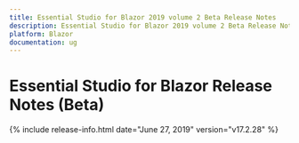 ```yaml
---
title: Essential Studio for Blazor 2019 volume 2 Beta Release Notes  
description: Essential Studio for Blazor 2019 volume 2 Beta Release Notes  
platform: Blazor
documentation: ug
---
```


# Essential Studio for Blazor  Release Notes (Beta) 

{% include release-info.html date="June 27, 2019"  version="v17.2.28" %} 

